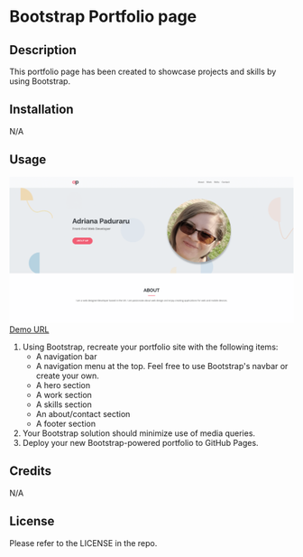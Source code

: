 # Bootstrap Portfolio page

## Description

This portfolio page has been created to showcase projects and skills by using Bootstrap.

## Installation

N/A

## Usage

![Portfolio Page Screenshot](images/Screenshot.png)
[Demo URL](https://celiyo.github.io/bootstrap-portfolio/)

1. Using Bootstrap, recreate your portfolio site with the following items:
   - A navigation bar
   - A navigation menu at the top. Feel free to use Bootstrap's navbar or create your own.
   - A hero section
   - A work section
   - A skills section
   - An about/contact section
   - A footer section
2. Your Bootstrap solution should minimize use of media queries.
3. Deploy your new Bootstrap-powered portfolio to GitHub Pages.

## Credits

N/A

## License

Please refer to the LICENSE in the repo.

